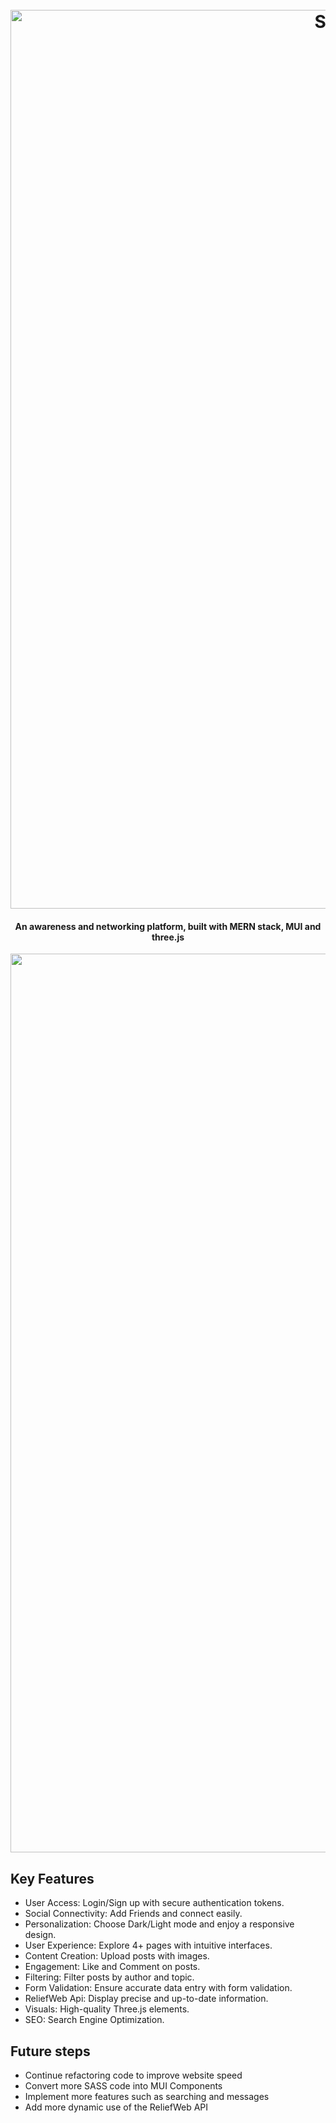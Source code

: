 <h1 align="center">
  <br>
  <a align="center"https://client2-mtnv.onrender.com/"><img width="1438" alt="Screenshot 2022-04-12 at 18 00 10"
      src="https://user-images.githubusercontent.com/90143819/234289678-1fd83056-1309-4729-b1c4-eae256d913e9.svg"
      width="200">
  </a>
</h1>

<h4 align="center">An awareness and networking platform, built with MERN stack, MUI and three.js</h4>

  <a align="center" href="https://client2-mtnv.onrender.com/"><Img width="1438" alt="Screenshot 2022-04-12 at 18 00 10"
      src="https://user-images.githubusercontent.com/90143819/234295473-0d90ff82-84ae-4bf4-9f39-dc27bda4e0cb.gif"
      width="200">
  </a>


## Key Features

* User Access: Login/Sign up with secure authentication tokens.
* Social Connectivity: Add Friends and connect easily.
* Personalization: Choose Dark/Light mode and enjoy a responsive design.
* User Experience: Explore 4+ pages with intuitive interfaces.
* Content Creation: Upload posts with images.
* Engagement: Like and Comment on posts.
* Filtering: Filter posts by author and topic.
* Form Validation: Ensure accurate data entry with form validation.
* ReliefWeb Api: Display precise and up-to-date information.
* Visuals: High-quality Three.js elements. 
* SEO: Search Engine Optimization.

## Future steps

* Continue refactoring code to improve website speed
* Convert more SASS code into MUI Components
* Implement more features such as searching and messages
* Add more dynamic use of the ReliefWeb API

